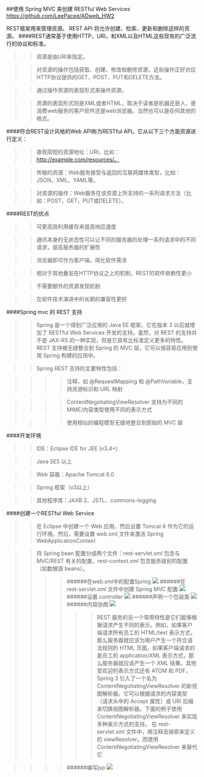 ##使用 Spring MVC 来创建 RESTful Web Services  
https://github.com/LeePacee/ADweb_HW2

REST框架用来管理资源。 REST API 将允许创建、检索、更新和删除这样的资源。
####REST通常基于使用HTTP，URI，和XML以及HTML这些现有的广泛流行的协议和标准。  
    
>>资源是由URI来指定。
  
>>对资源的操作包括获取、创建、修改和删除资源，这些操作正好对应HTTP协议提供的GET、POST、PUT和DELETE方法。
  
>>通过操作资源的表现形式来操作资源。
  
>>资源的表现形式则是XML或者HTML，取决于读者是机器还是人，是消费web服务的客户软件还是web浏览器。当然也可以是任何其他的格式。

####符合REST设计风格的Web API称为RESTful API。它从以下三个方面资源进行定义：
  
 >>直观简短的资源地址：URI，比如：http://example.com/resources/。
  
>>传输的资源：Web服务接受与返回的互联网媒体类型，比如：JSON，XML，YAML等。
  
>>对资源的操作：Web服务在该资源上所支持的一系列请求方法（比如：POST，GET，PUT或DELETE）。

####REST的优点
  
>>可更高效利用缓存来提高响应速度
  
>>通讯本身的无状态性可以让不同的服务器的处理一系列请求中的不同请求，提高服务器的扩展性
  
>>浏览器即可作为客户端，简化软件需求
  
>>相对于其他叠加在HTTP协议之上的机制，REST的软件依赖性更小
  
>>不需要额外的资源发现机制
  
>>在软件技术演进中的长期的兼容性更好
  
####Spring mvc 的 REST 支持
  
>>Spring 是一个得到广泛应用的 Java EE 框架，它在版本 3 以后就增加了 RESTful Web Services 开发的支持。虽然，对 REST 的支持并不是 JAX-RS 的一种实现，但是它具有比标准定义更多的特性。REST 支持被无缝整合到 Spring 的 MVC 层，它可以很容易应用到使用 Spring 构建的应用中。
  
>>Spring REST 支持的主要特性包括：
  
>>>>注释，如 @RequestMapping 和 @PathVariable，支持资源标识和 URL 映射
  
>>>>ContentNegotiatingViewResolver 支持为不同的 MIME/内容类型使用不同的表示方式
  
>>>>使用相似的编程模型无缝地整合到原始的 MVC 层

####开发环境
  
>>IDE：Eclipse IDE for JEE (v3.4+)
  
>>Java SE5 以上
  
>>Web 容器：Apache Tomcat 6.0
  
>>Spring 框架（v3以上）
  
>>其他程序库：JAXB 2、JSTL、commons-logging

####创建一个RESTful Web Service
  
>>在 Eclipse 中创建一个 Web 应用，然后设置 Tomcat 6 作为它的运行环境。然后，需要设置 web.xml 文件来激活 Spring WebApplicationContext
  
>>将 Spring bean 配置分成两个文件：rest-servlet.xml 包含与 MVC/REST 有关的配置，rest-context.xml 包含服务级别的配置（如数据源 beans）。
>>>>######在web.xml中的配置Spring 
![](https://github.com/LeePacee/ADweb_HW2/blob/master/restful/1.jpg)
>>>>######在 rest-servlet.xml 文件中创建 Spring MVC 配置
![](https://github.com/LeePacee/ADweb_HW2/blob/master/restful/2.jpg)
>>>>######设置 controller
![](https://github.com/LeePacee/ADweb_HW2/blob/master/restful/3.jpg)
>>>>######声明一个包装类
![](https://github.com/LeePacee/ADweb_HW2/blob/master/restful/4.jpg)
>>>>######内容协商
![](https://github.com/LeePacee/ADweb_HW2/blob/master/restful/5.jpg)
>>>>>>REST 服务的另一个常用特性是它们能够根据请求产生不同的表示。例如，如果客户端请求所有员工的 HTML/text 表示方式，那么服务器就应该为用户产生一个符合语法规则的 HTML 页面。如果客户端请求的是员工的 application/XML 表示方式，那么服务器就应该产生一个 XML 结果。其他受欢迎的表示方式还有 ATOM 和 PDF。
>>>>>>Spring 3 引入了一个名为 ContentNegotiatingViewResolver 的新视图解析器。它可以根据请求的内容类型（请求头中的 Accept 属性）或 URI 后缀来切换视图解析器。下面的例子使用 ContentNegotiatingViewResolver 来实现多种表示方式的支持。
>>>>>>在 rest-servlet.xml 文件中，用注释去掉原来定义的 viewResolver。而使用 ContentNegotiatingViewResolver 来替代它
  
  >>>>######编写jsp
  ![](https://github.com/LeePacee/ADweb_HW2/blob/master/restful/6.jpg)

